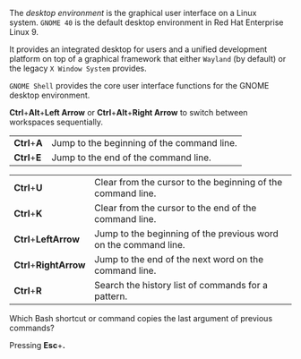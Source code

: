 
The _desktop environment_ is the graphical user interface on a Linux system. `GNOME 40` is the default desktop environment in Red Hat Enterprise Linux 9.

It provides an integrated desktop for users and a unified development platform on top of a graphical framework that either `Wayland` (by default) or the legacy `X Window System` provides.

`GNOME Shell` provides the core user interface functions for the GNOME desktop environment.

**Ctrl**+**Alt**+**Left Arrow** or **Ctrl**+**Alt**+**Right Arrow** to switch between workspaces sequentially.


|   |   |
|---|---|
|**Ctrl**+**A**|Jump to the beginning of the command line.|
|**Ctrl**+**E**|Jump to the end of the command line.|

|   |   |
|---|---|
|**Ctrl**+**U**|Clear from the cursor to the beginning of the command line.|
|**Ctrl**+**K**|Clear from the cursor to the end of the command line.|
|**Ctrl**+**LeftArrow**|Jump to the beginning of the previous word on the command line.|
|**Ctrl**+**RightArrow**|Jump to the end of the next word on the command line.|
|**Ctrl**+**R**|Search the history list of commands for a pattern.|



Which Bash shortcut or command copies the last argument of previous commands?

Pressing **Esc**+**.**


